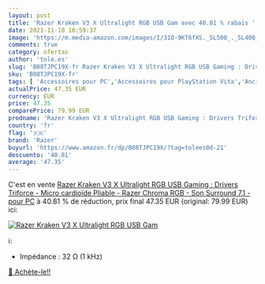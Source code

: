 ```yaml
---
layout: post
title: 'Razer Kraken V3 X Ultralight RGB USB Gam avec 40.81 % rabais '
date: 2021-11-10 16:59:37
image: 'https://m.media-amazon.com/images/I/31O-9KT6fXS._SL500_._SL400_.jpg'
comments: true
category: ofertas
author: 'tole.es'
slug: 'B08TJPC19X-fr Razer Kraken V3 X Ultralight RGB USB Gaming : Drivers...'
sku: 'B08TJPC19X-fr'
tags: [ 'Accessoires pour PC','Accessoires pour PlayStation Vita','Anciens systèmes','Anciens systèmes PlayStation','Casques et écouteurs','Casques gaming pour PC','Casques gaming pour PlayStation Vita','Casques, écouteurs et accessoires','High-Tech','Jeux vidéo','PC: Jeux et accessoires','PlayStation Vita:  Consoles, jeux et accessoires','razer', ]
actualPrice: 47.35 EUR
currency: EUR
price: 47.35
comparePrice: 79.99 EUR
prodname: 'Razer Kraken V3 X Ultralight RGB USB Gaming : Drivers Triforce - Micro cardioïde Pliable - Razer Chroma RGB - Son Surround 7.1 - pour PC'
country: 'fr'
flag: '🇫🇷'
brand: 'Razer'
buyurl: 'https://www.amazon.fr/dp/B08TJPC19X/?tag=tolees0d-21'
descuento: '40.81'
average: '47.35'
---
```


C'est en vente [Razer Kraken V3 X Ultralight RGB USB Gaming : Drivers Triforce - Micro cardioïde Pliable - Razer Chroma RGB - Son Surround 7.1 - pour PC](https://www.amazon.fr/dp/B08TJPC19X/?tag=tolees0d-21)  à  40.81 % de réduction, prix final  47.35 EUR (original: 79.99 EUR) ici:

[![Razer Kraken V3 X Ultralight RGB USB Gam](https://m.media-amazon.com/images/I/31O-9KT6fXS._SL500_._SL400_.jpg)](https://www.amazon.fr/dp/B08TJPC19X/?tag=tolees0d-21)

ℹ️:

- Impédance : 32 Ω (1 kHz)

[🛒 Achète-le!!](https://www.amazon.fr/dp/B08TJPC19X/?tag=tolees0d-21)
